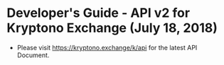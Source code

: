 
# Developer's Guide - API v2 for Kryptono Exchange (July 18, 2018)

* Please visit https://kryptono.exchange/k/api for the latest API Document.
